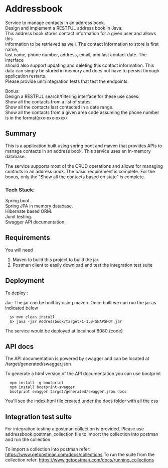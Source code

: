# Addressbook
Service to manage contacts in an address book.<br/>
Design	and	implement	a	RESTFUL	address	book in	Java:<br/>
This	address	book	stores	contact	information	for	a	given	user	and	allows	this	
information	to	be	retrieved	as	well.	The	contact	information	to	store	is	first	name,	
last	name,	phone	number,	address,	email,	and	last	contact	date.	The	interface	
should	also	support	updating	and	deleting	this	contact	information.	This	data	can	
simply	be	stored	in	memory	and	does	not	have	to	persist	through	application	
restarts.	
Please	provide	unit/integration	tests	that	test	the	endpoints.


Bonus:<br/>	
     Design	a	RESTFUL	search/filtering	interface	for	these	use	cases:<br/>
     Show	all	the	contacts	from	a	list	of	states.<br/>
     Show	all	the	contacts	last	contacted	in	a	date	range.<br/>
     Show	all	the	contacts	from	a	given	area	code	assuming	the	phone	number	
     is	in	the	format(xxx-xxx-xxxx)

## Summary
This is a application built using spring boot and maven that provides APIs to manage contacts in an address book. This service uses an In-memory database.

The service supports most of the CRUD operations and allows for managing contacts in an address book.
The basic requirement is complete. For the bonus, only the "Show	all	the	contacts	based on state" is complete.


### Tech Stack:

Spring boot.<br/>
Spring JPA in memory database.<br/>
Hibernate based ORM.<br/>
Junit testing.<br/>
Swagger API documentation.<br/>

## Requirements

You will need<br/>

1) Maven to build this project to build the jar.<br/>
2) Postman client to easily download and test the integration test suite

## Deployment

To deploy :

Jar: The jar can be built by using maven. Once built we can run the jar as indicated below


      $> mvn clean install
      $> java -jar Addressbook/target/1-1.0-SNAPSHOT.jar
      
      
The service would be deployed at localhost:8080
{code}

## API docs

The API documentation is powered by swagger and can be located at /target/generated/swagger.json

To generate a html version of the API documentation you can use bootprint



      npm install -g bootprint
      npm install bootprint-swagger 
      bootprint swagger target/generated/swagger.json docs
      
You'll see the index.html file created under the docs folder with all the css

## Integration test suite

For integration testing a postman collection is provided. Please use addressbook.postman_collection file to import the collection into postman and run the collection.

To import a collection into postman refer: https://www.getpostman.com/docs/collections To run the suite from the collection refer: https://www.getpostman.com/docs/running_collections




